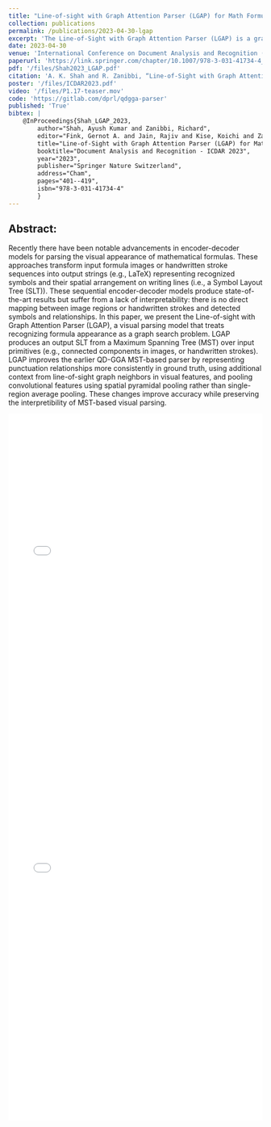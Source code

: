 ```yaml
---
title: "Line-of-sight with Graph Attention Parser (LGAP) for Math Formulas"
collection: publications
permalink: /publications/2023-04-30-lgap
excerpt: 'The Line-of-Sight with Graph Attention Parser (LGAP) is a graph-based approach to recognizing mathematical notation. It improves interpretability over encoder-decoder models while enhancing accuracy through context-aware graph pooling.'
date: 2023-04-30
venue: 'International Conference on Document Analysis and Recognition (ICDAR)'
paperurl: 'https://link.springer.com/chapter/10.1007/978-3-031-41734-4_25'
pdf: '/files/Shah2023_LGAP.pdf'
citation: 'A. K. Shah and R. Zanibbi, “Line-of-Sight with Graph Attention Parser (LGAP) for Math Formulas,” in Document Analysis and Recognition - ICDAR 2023, G. A. Fink, R. Jain, K. Kise, and R. Zanibbi, Eds., in Lecture Notes in Computer Science. Cham: Springer Nature Switzerland, 2023, pp. 401–419. doi: 10.1007/978-3-031-41734-4_25.'
poster: '/files/ICDAR2023.pdf'
video: '/files/P1.17-teaser.mov'
code: 'https://gitlab.com/dprl/qdgga-parser'
published: 'True'
bibtex: |
    @InProceedings{Shah_LGAP_2023,
        author="Shah, Ayush Kumar and Zanibbi, Richard",                      
        editor="Fink, Gernot A. and Jain, Rajiv and Kise, Koichi and Zanibbi, Richard",                      
        title="Line-of-Sight with Graph Attention Parser (LGAP) for Math Formulas",
        booktitle="Document Analysis and Recognition - ICDAR 2023",
        year="2023",                                
        publisher="Springer Nature Switzerland",    
        address="Cham",                             
        pages="401--419",                           
        isbn="978-3-031-41734-4"
        }
---
```


## Abstract:

Recently there have been notable advancements in encoder-decoder models for 
parsing the visual appearance of mathematical formulas. These approaches
transform input formula images or handwritten stroke sequences into output 
strings (e.g., LaTeX) representing recognized symbols and their spatial
arrangement on writing lines (i.e., a Symbol Layout Tree (SLT)). These
sequential encoder-decoder models
produce state-of-the-art results but suffer from a lack of
interpretability: there is no direct mapping between image regions or handwritten strokes 
and detected
symbols and relationships. In this paper, we present the Line-of-sight with 
Graph Attention Parser (LGAP), a visual parsing model that treats recognizing
formula appearance as a graph search
problem. LGAP produces an output SLT from a Maximum  Spanning Tree (MST) over
input primitives (e.g., connected components in images, or handwritten strokes).
LGAP improves the earlier QD-GGA MST-based parser by
representing punctuation relationships more consistently 
in ground truth,  using additional context from line-of-sight graph
neighbors in visual features, and pooling convolutional features using spatial
pyramidal pooling rather than single-region average pooling. These changes
improve accuracy while preserving the interpretibility of MST-based visual
parsing.

<iframe src="/files/ICDAR2023.pdf" width="100%" height="600" frameborder="no" border="0" marginwidth="0" marginheight="0"></iframe>

<br>

<iframe src="/files/Shah2023_LGAP.pdf" width="100%" height="800" frameborder="no" border="0" marginwidth="0" marginheight="0"></iframe>

<!--<br>-->
<!--**.bib:**-->
<!---->
<!--```bib-->
<!--@InProceedings{10.1007/978-3-031-41734-4_25,-->
<!--author="Shah, Ayush Kumar and Zanibbi, Richard",                      -->
<!--editor="Fink, Gernot A. and Jain, Rajiv and Kise, Koichi and Zanibbi, Richard",                      -->
<!--title="Line-of-Sight with Graph Attention Parser (LGAP) for Math Formulas",-->
<!--booktitle="Document Analysis and Recognition - ICDAR 2023",-->
<!--year="2023",                                -->
<!--publisher="Springer Nature Switzerland",    -->
<!--address="Cham",                             -->
<!--pages="401--419",                           -->
<!--isbn="978-3-031-41734-4"-->
<!--}-->
<!--```-->


<!-- @InProceedings{10.1007/978-3-030-86331-9_2,\\ -->
<!-- author="**Shah, Ayush Kumar** and Dey, Abhisek and Zanibbi, Richard",\\ -->
<!-- editor="Llad{\'o}s, Josep and Lopresti, Daniel and Uchida, Seiichi",\\ -->
<!-- title="A Math Formula Extraction and Evaluation Framework for PDF Documents",\\ -->
<!-- booktitle="Document Analysis and Recognition -- ICDAR 2021",                 \\ -->
<!-- year="2021",                                                                 \\ -->
<!-- publisher="Springer International Publishing",                               \\ -->
<!-- address="Cham",                                                              \\ -->
<!-- pages="19--34",                                                              \\ -->
<!-- isbn="978-3-030-86331-9"                                                     \\ -->
<!-- } -->

<!-- {% include iframe_holder.html url="/files/P1.17-teaser.mov" width="560" height="325" %} -->
